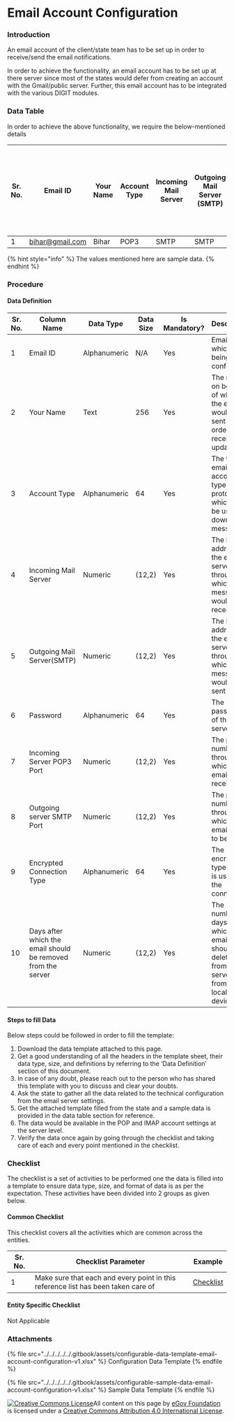 # Email Account Configuration

### Introduction

An email account of the client/state team has to be set up in order to receive/send the email notifications.

In order to achieve the functionality, an email account has to be set up at there server since most of the states would defer from creating an account with the Gmail/public server. Further, this email account has to be integrated with the various DIGIT modules.

### Data Table

In order to achieve the above functionality, we require the below-mentioned details

| Sr. No. | Email ID                                  | Your Name | Account Type | Incoming Mail Server | Outgoing Mail Server (SMTP) | Password | Incoming Server POP3 Port | Outgoing server SMTP Port | Encrypted Connection Type | Days after which the email should be removed from the server |
| ------- | ----------------------------------------- | --------- | ------------ | -------------------- | --------------------------- | -------- | ------------------------- | ------------------------- | ------------------------- | ------------------------------------------------------------ |
| 1       | [bihar@gmail.com](mailto:bihar@gmail.com) | Bihar     | POP3         | SMTP                 | SMTP                        | \*\*\*\* | 192.172.82.12             | 192.172.82.12             | Auto                      | 14                                                           |

{% hint style="info" %}
The values mentioned here are sample data.
{% endhint %}

### Procedure

#### Data Definition

| Sr. No. | Column Name                                                  | Data Type    | Data Size | Is Mandatory? | Description                                                                                            |
| ------- | ------------------------------------------------------------ | ------------ | --------- | ------------- | ------------------------------------------------------------------------------------------------------ |
| 1       | Email ID                                                     | Alphanumeric | N/A       | Yes           | Email id which is being configured                                                                     |
| 2       | Your Name                                                    | Text         | 256       | Yes           | The name on behalf of which the email would be sent in order to receive the updates                    |
| 3       | Account Type                                                 | Alphanumeric | 64        | Yes           | The type of email account type protocol which will be used to download messages                        |
| 4       | Incoming Mail Server                                         | Numeric      | (12,2)    | Yes           | The IP address of the email server through which messages would be received                            |
| 5       | Outgoing Mail Server(SMTP)                                   | Numeric      | (12,2)    | Yes           | The IP address of the email server through which messages would be sent                                |
| 6       | Password                                                     | Alphanumeric | 64        | Yes           | The password of the email server                                                                       |
| 7       | Incoming Server POP3 Port                                    | Numeric      | (12,2)    | Yes           | The port number through which the emails are received                                                  |
| 8       | Outgoing server SMTP Port                                    | Numeric      | (12,2)    | Yes           | The port number through which the emails are to be sent                                                |
| 9       | Encrypted Connection Type                                    | Alphanumeric | 64        | Yes           | The encryption type which is used for the connection                                                   |
| 10      | Days after which the email should be removed from the server | Numeric      | (12,2)    | Yes           | The number of days after which the email should be deleted from the server (not from the local device) |

#### Steps to fill Data

Below steps could be followed in order to fill the template:

1. Download the data template attached to this page.
2. Get a good understanding of all the headers in the template sheet, their data type, size, and definitions by referring to the ‘Data Definition’ section of this document.
3. In case of any doubt, please reach out to the person who has shared this template with you to discuss and clear your doubts.
4. Ask the state to gather all the data related to the technical configuration from the email server settings.
5. Get the attached template filled from the state and a sample data is provided in the data table section for reference.
6. The data would be available in the POP and IMAP account settings at the server level.
7. Verify the data once again by going through the checklist and taking care of each and every point mentioned in the checklist.

### Checklist

The checklist is a set of activities to be performed one the data is filled into a template to ensure data type, size, and format of data is as per the expectation. These activities have been divided into 2 groups as given below.

#### Common Checklist

This checklist covers all the activities which are common across the entities.

| Sr. No. | Checklist Parameter                                                               | Example                                                    |
| ------- | --------------------------------------------------------------------------------- | ---------------------------------------------------------- |
| 1       | Make sure that each and every point in this reference list has been taken care of | [Checklist](../../module-setup/common-config/checklist.md) |

#### Entity Specific Checklist

Not Applicable

### Attachments

{% file src="../../../../../.gitbook/assets/configurable-data-template-email-account-configuration-v1.xlsx" %}
Configuration Data Template
{% endfile %}

{% file src="../../../../../.gitbook/assets/configurable-sample-data-email-account-configuration-v1.xlsx" %}
Sample Data Template
{% endfile %}

[![Creative Commons License](https://i.creativecommons.org/l/by/4.0/80x15.png)](http://creativecommons.org/licenses/by/4.0/)All content on this page by [eGov Foundation ](https://egov.org.in)is licensed under a [Creative Commons Attribution 4.0 International License](http://creativecommons.org/licenses/by/4.0/).
